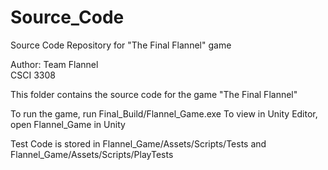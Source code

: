 # Source_Code

Source Code Repository for "The Final Flannel" game

Author: Team Flannel <br />
CSCI 3308 <br />

This folder contains the source code for the game "The Final Flannel"

To run the game, run Final_Build/Flannel_Game.exe
To view in Unity Editor, open Flannel_Game in Unity

Test Code is stored in Flannel_Game/Assets/Scripts/Tests and Flannel_Game/Assets/Scripts/PlayTests
